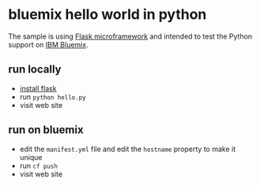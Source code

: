 bluemix hello world in python
================================================================================

The sample is using [Flask microframework](http://flask.pocoo.org/) and
intended to test the Python support on [IBM Bluemix](https://bluemix.net/).



run locally
--------------------------------------------------------------------------------

- [install flask](http://flask.pocoo.org/docs/0.10/installation/)
- run `python hello.py`
- visit web site



run on bluemix
--------------------------------------------------------------------------------

- edit the `manifest.yml` file and edit the `hostname` property to make it unique
- run `cf push`
- visit web site



